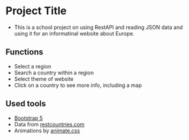 # Project Title  
- This is a school project on using RestAPI and reading JSON data and using it for an informatinal website about Europe.

## Functions
- Select a region
- Search a country within a region
- Select theme of website
- Click on a country to see more info, including a map

## Used tools
- [Bootstrap 5](https://getbootstrap.com/)
- Data from [restcountries.com](https://restcountries.com/v3.1/region/europe)
- Animations by [animate.css](https://github.com/animate-css/animate.css/tree/main)
